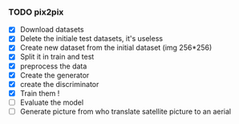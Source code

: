 ### TODO pix2pix

- [x] Download datasets
- [x] Delete the initiale test datasets, it's useless
- [x] Create new dataset from the initial dataset (img 256*256)
- [x] Split it in train and test
- [x] preprocess the data
- [x] Create the generator
- [x] create the discriminator
- [x] Train them !
- [ ] Evaluate the model
- [ ] Generate picture from who translate satellite picture to an aerial
